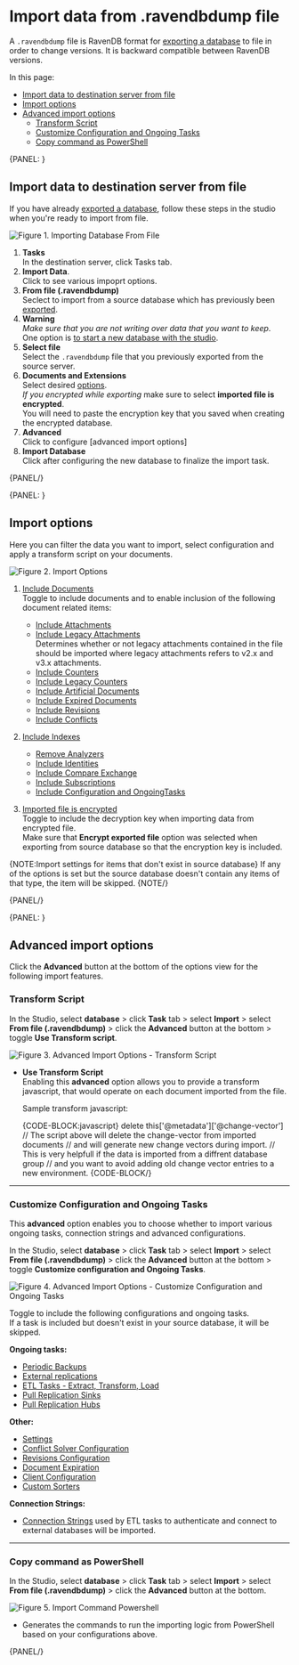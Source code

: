 ﻿# Import data from .ravendbdump file

A `.ravendbdump` file is RavenDB format for [exporting a database](../export-database) to file in order to change versions. It is backward compatible between RavenDB versions.  
  
In this page:

* [Import data to destination server from file](../../../../studio/database/tasks/import-data/import-data-file#import-data-to-destination-server-from-file)  
* [Import options](../../../../studio/database/tasks/import-data/import-data-file#import-options)  
* [Advanced import options](../../../../studio/database/tasks/import-data/import-data-file#advanced-import-options)  
    * [Transform Script](../../../../studio/database/tasks/import-data/import-data-file#transform-script)  
    * [Customize Configuration and Ongoing Tasks](../../../../studio/database/tasks/import-data/import-data-file#customize-configuration-and-ongoing-tasks)  
    * [Copy command as PowerShell](../../../../studio/database/tasks/import-data/import-data-file#copy-command-as-powershell)  

{PANEL: }

## Import data to destination server from file
  
If you have already [exported a database](../export-database), follow these steps in the studio when you're ready to import from file.  

![Figure 1. Importing Database From File ](images/studio-view-import-fromfile-steps.png "Importing Database From File")

1. **Tasks**  
   In the destination server, click Tasks tab.  
2. **Import Data**.  
   Click to see various impoprt options.  
3. **From file (.ravendbdump)**  
   Seclect to import from a source database which has previously been [exported](../export-database).  
4. **Warning**  
   *Make sure that you are not writing over data that you want to keep*.  
   One option is [to start a new database with the studio](https://ravendb.net/docs/article-page/5.2/csharp/studio/database/create-new-database/general-flow).  
5. **Select file**  
   Select the `.ravendbdump` file that you previously exported from the source server.  
6. **Documents and Extensions**  
  Select desired [options](../../tasks/import-data/import-data-file#import-options).  
  *If you encrypted while exporting* make sure to select **imported file is encrypted**.  
  You will need to paste the encryption key that you saved when creating the encrypted database.  
7. **Advanced**  
   Click to configure [advanced import options]  
8. **Import Database**  
   Click after configuring the new database to finalize the import task.  

{PANEL/}

{PANEL: }

## Import options 

Here you can filter the data you want to import, select configuration and apply a transform script on your documents.

![Figure 2. Import Options](images/import-from-file-options.png "Import Options")


1. [Include Documents](../../../../studio/database/documents/document-view)  
   Toggle to include documents and to enable inclusion of the following document related items:  
    - [Include Attachments](../../../../document-extensions/attachments/what-are-attachments)  
    - [Include Legacy Attachments](../../../../studio/database/create-new-database/from-legacy-files)  
     Determines whether or not legacy attachments contained in the file should be imported where legacy attachments refers to v2.x and v3.x attachments.  
    - [Include Counters](../../../../document-extensions/counters/overview)  
    - [Include Legacy Counters](../../../../studio/database/create-new-database/from-legacy-files)  
    - [Include Artificial Documents](../../../../studio/database/indexes/create-map-reduce-index#artificial-documents--vs--regular-documents)  
    - [Include Expired Documents](../../../../server/extensions/expiration)  
    - [Include Revisions](../../../../server/extensions/revisions)  
    - [Include Conflicts](../../../../client-api/cluster/document-conflicts-in-client-side)  
       
2. [Include Indexes](../../../../indexes/what-are-indexes)  
    - [Remove Analyzers](../../../../indexes/using-analyzers)  
    - [Include Identities](../../../../client-api/document-identifiers/working-with-document-identifiers)  
    - [Include Compare Exchange](../../../../client-api/operations/compare-exchange/overview)  
    - [Include Subscriptions](../../../../client-api/data-subscriptions/what-are-data-subscriptions)  
    - [Include Configuration and OngoingTasks](../../../../studio/database/tasks/import-data/import-from-ravendb#customize-configuration-and-ongoing-tasks) 
  
  
3. [Imported file is encrypted](../../../../server/security/overview#encryption)  
 Toggle to include the decryption key when importing data from encrypted file.  
 Make sure that **Encrypt exported file** option was selected when exporting from source database so that the encryption key is included.

 {NOTE:Import settings for items that don't exist in source database}
If any of the options is set but the source database doesn't contain any items of that type, the item will be skipped.
{NOTE/}

{PANEL/}

{PANEL: }

## Advanced import options

Click the **Advanced** button at the bottom of the options view for the following import features.

### Transform Script

In the Studio, select **database** > click **Task** tab > select **Import** > select **From file (.ravendbdump)** > click the **Advanced** button at the bottom > toggle **Use Transform script**.  

![Figure 3. Advanced Import Options - Transform Script](images/import-from-file-advanced-transform-script.png "Advanced Import Options - Transform Script")

- **Use Transform Script**  
  Enabling this **advanced** option allows you to provide a transform javascript, that would operate on each document imported from the file.  

  Sample transform javascript:  

  {CODE-BLOCK:javascript}
  delete this['@metadata']['@change-vector']
  // The script above will delete the change-vector from imported documents
  // and will generate new change vectors during import. 
  // This is very helpfull if the data is imported from a diffrent database group
  // and you want to avoid adding old change vector entries to a new environment. 
  {CODE-BLOCK/}

---

### Customize Configuration and Ongoing Tasks

This **advanced** option enables you to choose whether to import various ongoing tasks, connection strings and advanced configurations.

In the Studio, select **database** > click **Task** tab > select **Import** > select **From file (.ravendbdump)** > click the **Advanced** button at the bottom > toggle **Customize configuration and Ongoing Tasks**.  

![Figure 4. Advanced Import Options - Customize Configuration and Ongoing Tasks](images/import-from-file-advanced-configuration-ongoing-tasks.png "Advanced Import Options - Customize Configuration and Ongoing Tasks")

Toggle to include the following configurations and ongoing tasks.  
If a task is included but doesn't exist in your source database, it will be skipped.  

**Ongoing tasks:**

- [Periodic Backups](../../../../studio/database/tasks/backup-task)  
- [External replications](../../../../studio/database/tasks/ongoing-tasks/external-replication-task)  
- [ETL Tasks - Extract, Transform, Load](../../../../server/ongoing-tasks/etl/basics)  
- [Pull Replication Sinks](../../../../studio/database/tasks/ongoing-tasks/hub-sink-replication/overview)  
- [Pull Replication Hubs](../../../../studio/database/tasks/ongoing-tasks/hub-sink-replication/overview)  

**Other:**

- [Settings](../../../../studio/database/settings/database-settings)  
- [Conflict Solver Configuration](../../../../client-api/operations/server-wide/modify-conflict-solver)  
- [Revisions Configuration](../../../../client-api/operations/revisions/configure-revisions)  
- [Document Expiration](../../../../server/extensions/expiration)  
- [Client Configuration](../../../../studio/server/client-configuration)  
- [Custom Sorters](../../../../indexes/querying/sorting#creating-a-custom-sorter)  

**Connection Strings:**

- [Connection Strings](../../../../client-api/operations/maintenance/connection-strings/add-connection-string) used by ETL tasks to authenticate and connect to external databases will be imported.

---

### Copy command as PowerShell

In the Studio, select **database** > click **Task** tab > select **Import** > select **From file (.ravendbdump)** > click the **Advanced** button at the bottom.  

![Figure 5. Import Command Powershell](images/import-command-powershell.png "Import Command Powershell")

- Generates the commands to run the importing logic from PowerShell based on your configurations above.  

{PANEL/}
